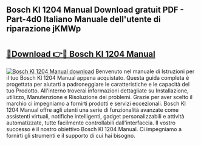 ## Bosch Kl 1204 Manual Download gratuit PDF - Part-4d0 Italiano Manuale dell'utente di riparazione jKMWp

# <h2><a href="http://dfgsawo.blite.top/?on=Bosch+Kl+1204+Manual">🔗Download 👉🔴 Bosch Kl 1204 Manual</a></h2>

[![Bosch Kl 1204 Manual download](https://i.imgur.com/lujVjoI.png)](http://dfgsawo.blite.top/?on=Bosch+Kl+1204+Manual)
Benvenuto nel manuale di Istruzioni per il tuo Bosch Kl 1204 Manual appena acquistato. Questa guida completa è progettata per aiutarti a padroneggiare le caratteristiche e le capacità del tuo Prodotto. All'interno troverai informazioni dettagliate su Installazione, utilizzo, Manutenzione e Risoluzione dei problemi. Grazie per aver scelto il marchio ci impegniamo a fornirti prodotti e servizi eccezionali. Bosch Kl 1204 Manual offre agli utenti una serie di funzionalità avanzate come assistenti virtuali, notifiche intelligenti, gadget personalizzabili e attività automatizzate, tutte facilmente controllabili dall'interfaccia. Il vostro successo è il nostro obiettivo Bosch Kl 1204 Manual. Ci impegniamo a fornirti gli strumenti e il supporto di cui hai bisogno.
